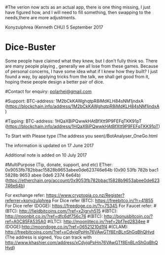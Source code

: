 #The verion now acts as an actual app, there is one thing missing, I just have figured how, and I will need to fill something, then swapping to the needs,there are more adjustments.

Konyzulphrea (Kenneth CHU)
5 September 2017

# Dice-Buster
Some people have claimed what they knew, but I don't fully think so.
There are many people playing , generally we all lose from these games. Because of personal concerns, I have some idea what if I knew how they built?
I just found a way, by applying tricks from the talk, we shall get good from it, hoping these people design a better pair of dice.

#Contact for enquiry:
polarhei@gmail.com

#Support: BTC-address: 1M2bCkKAWghqtpR8iMdKLH84sNM1jndxA (https://blockchain.info/address/1M2bCkKAWghqtpR8iMdKLH84sNM1jndxA)

#Tipping: BTC-address: 1HQaXBiPQwwkHAtBfXtt9P9FEFqTKK91pT (https://blockchain.info/address/1HQaXBiPQwwkHAtBfXtt9P9FEFqTKK91pT)

To Start with Please type (The address you seen)/BotAnalyser_OneGo.html

The information is updated on 17 June 2017

Additional note is added on 10 July 2017

#MultiPurpose (Tip, donate, support, and etc) ETher: 0x9053fb782bbac15828b9653abee0de623746e64b (0x90 53fb 782b bac1 5828b 9653 abee 0de6 2374 6e64b) (https://etherchain.org/account/0x9053fb782bbac15828b9653abee0de623746e64b)

For exchange refer: https://www.cryptopia.co.nz/Register?referrer=konyzulphrea 
For Dice refer (BTC): https://freebitco.in/?r=41855 
For Dice refer (DOGE): https://freedoge.co.in/?r=75345 
For Faucet refer: 
#(BTC): http://fieldbitcoins.com/?ref=x2jgryh515 
#(BTC): http://moonbit.co.in/?ref=dfc6df756c76 
#(BTC): http://bonusbitcoin.co/?ref=A0C85FA535A0 
#(LTC): http://moonliteco.in/?ref=2bf7ed2834ee 
#(DOGE):http://moondoge.co.in/?ref=06521210d1f4 
#(CLAM): http://freebitcoins.com/?ref=xCdyjqPpHn76VAwGTf8EnBLnShGqBhQHvd (The address is signed, You can track with http://www.khashier.com/address/xCdyjqPpHn76VAwGTf8EnBLnShGqBhQHvd)
